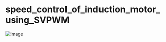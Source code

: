 # speed_control_of_induction_motor_using_SVPWM


![image](https://github.com/user-attachments/assets/62066b17-0154-48c1-992b-2b47062efc39)
